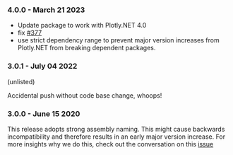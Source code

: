 ### 4.0.0 - March 21 2023

- Update package to work with Plotly.NET 4.0
- fix [#377](https://github.com/plotly/Plotly.NET/issues/377) 
- use strict dependency range to prevent major version increases from Plotly.NET from breaking dependent packages.

### 3.0.1 - July 04 2022

(unlisted)

Accidental push without code base change, whoops!

### 3.0.0 - June 15 2020

This release adopts strong assembly naming. 
This might cause backwards incompatibility and therefore results in an early major version increase. 
For more insights why we do this, check out the conversation on this [issue](https://github.com/plotly/Plotly.NET/issues/175)
